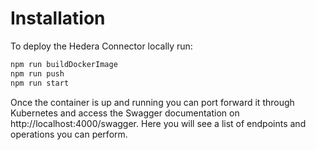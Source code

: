 # Installation

To deploy the Hedera Connector locally run:

```bash
npm run buildDockerImage
npm run push
npm run start
```

Once the container is up and running you can port forward it through Kubernetes and access the Swagger documentation on http://localhost:4000/swagger. Here you will see a list of endpoints and operations you can perform.
